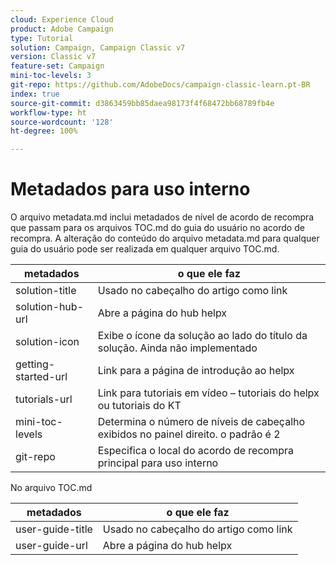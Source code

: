 ```yaml
---
cloud: Experience Cloud
product: Adobe Campaign
type: Tutorial
solution: Campaign, Campaign Classic v7
version: Classic v7
feature-set: Campaign
mini-toc-levels: 3
git-repo: https://github.com/AdobeDocs/campaign-classic-learn.pt-BR
index: true
source-git-commit: d3863459bb85daea98173f4f68472bb68789fb4e
workflow-type: ht
source-wordcount: '128'
ht-degree: 100%

---
```



# Metadados para uso interno

O arquivo metadata.md inclui metadados de nível de acordo de recompra que passam para os arquivos TOC.md do guia do usuário no acordo de recompra. A alteração do conteúdo do arquivo metadata.md para qualquer guia do usuário pode ser realizada em qualquer arquivo TOC.md.

| metadados | o que ele faz |
|--- |--- |
| solution-title | Usado no cabeçalho do artigo como link |
| solution-hub-url | Abre a página do hub helpx |
| solution-icon | Exibe o ícone da solução ao lado do título da solução. Ainda não implementado |
| getting-started-url | Link para a página de introdução ao helpx |
| tutorials-url | Link para tutoriais em vídeo – tutoriais do helpx ou tutoriais do KT |
| mini-toc-levels | Determina o número de níveis de cabeçalho exibidos no painel direito. o padrão é 2 |
| git-repo | Especifica o local do acordo de recompra principal para uso interno |

No arquivo TOC.md

| metadados | o que ele faz |
|--- |--- |
| user-guide-title | Usado no cabeçalho do artigo como link |
| user-guide-url | Abre a página do hub helpx |

